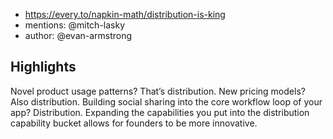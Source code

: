 
- https://every.to/napkin-math/distribution-is-king
- mentions: @mitch-lasky
- author: @evan-armstrong

## Highlights

Novel product usage patterns? That’s distribution. New pricing models? Also distribution. Building social sharing into the core workflow loop of your app? Distribution. Expanding the capabilities you put into the distribution capability bucket allows for founders to be more innovative.


